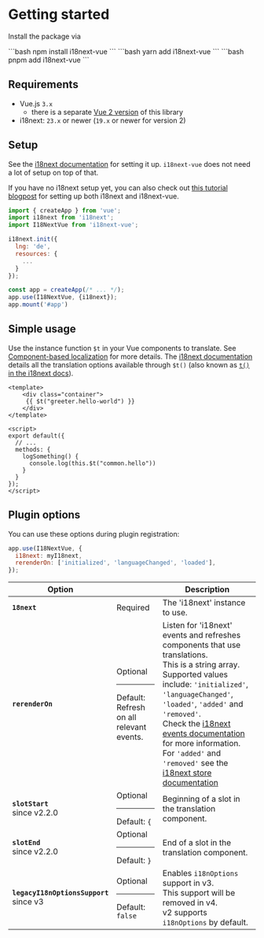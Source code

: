 # Getting started

Install the package via

<code-group>
<code-block title="npm">
```bash
npm install i18next-vue
``` 
</code-block>

<code-block title="yarn">
```bash
yarn add i18next-vue
```
</code-block>

<code-block title="pnpm">
```bash
pnpm add i18next-vue
```
</code-block>
</code-group>

## Requirements

- Vue.js `3.x`
    - there is a separate [Vue 2 version](https://github.com/i18next/i18next-vue/tree/vue-2) of this library
- i18next: `23.x` or newer (`19.x` or newer for version 2)

## Setup

See the [i18next documentation](https://www.i18next.com/overview/api#init) for setting it up. `i18next-vue` does not need a lot of setup on top of that.

If you have no i18next setup yet, you can also check out [this tutorial blogpost](https://dev.to/adrai/how-to-properly-internationalize-a-vue-application-using-i18next-1doj) for setting up both i18next and i18next-vue.

```javascript
import { createApp } from 'vue';
import i18next from 'i18next';
import I18NextVue from 'i18next-vue';

i18next.init({
  lng: 'de',
  resources: {
    ...
  }
});

const app = createApp(/* ... */);
app.use(I18NextVue, {i18next});
app.mount('#app')
```

## Simple usage
Use the instance function `$t` in your Vue components to translate. See [Component-based localization](component.md) for more details.
The [i18next documentation](https://www.i18next.com/) details all the translation options available through `$t()` (also known as [`t()` in the i18next docs](https://www.i18next.com/overview/api#t)).

```vue
<template>
    <div class="container">
     {{ $t("greeter.hello-world") }}
    </div>
</template>

<script>
export default({
  // ...
  methods: {
    logSomething() {
      console.log(this.$t("common.hello"))
    }
  }
});
</script>
```

## Plugin options

You can use these options during plugin registration: 

```js
app.use(I18NextVue, {
  i18next: myI18next,
  rerenderOn: ['initialized', 'languageChanged', 'loaded'],
});
```

| Option | | Description |
| --- | --- | --- |
| **`18next`** | Required | The 'i18next' instance to use. |
| **`rerenderOn`** | Optional<hr>Default: Refresh on all relevant events. | Listen for 'i18next' events and refreshes components that use translations.<br>This is a string array. Supported values include: `'initialized'`, `'languageChanged'`, `'loaded'`, `'added'` and `'removed'`.<br>Check the [i18next events documentation](https://www.i18next.com/overview/api#events) for more information. For `'added'` and `'removed'` see the [i18next store documentation](https://www.i18next.com/overview/api#store-events) |
| **`slotStart`**<br>since v2.2.0 | Optional<hr>Default: `{` | Beginning of a slot in the translation component. |
| **`slotEnd`**<br>since v2.2.0 | Optional<hr>Default: `}` | End of a slot in the translation component. |
| **`legacyI18nOptionsSupport`**<br>since v3 | Optional<hr>Default: `false` | Enables `i18nOptions` support in v3.<br>This support will be removed in v4.<br>v2 supports `i18nOptions` by default. |
